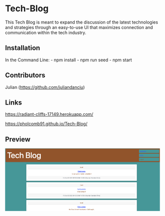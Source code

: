 # Tech-Blog

This Tech Blog is meant to expand the discussion of the latest technologies and strategies through an easy-to-use UI that maximizes connection and communication within the tech industry.

## Installation

In the Command Line:
    - npm install
    - npm run seed
    - npm start

## Contributors
Julian (https://github.com/juliandanciu)

## Links
https://radiant-cliffs-17149.herokuapp.com/

https://pholcomb91.github.io/Tech-Blog/

## Preview
![Photo of homepage](/public/Assets/homePage.png)

